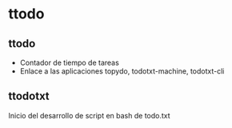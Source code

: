 # ttodo

## ttodo
- Contador de tiempo de tareas
- Enlace a las aplicaciones topydo, todotxt-machine, todotxt-cli

## ttodotxt
Inicio del desarrollo de script en bash de todo.txt
